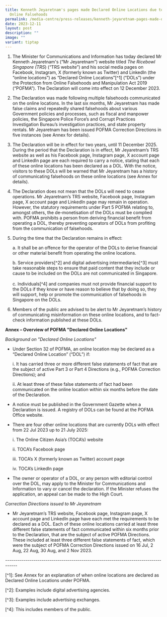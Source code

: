 ```yaml
---
title: Kenneth Jeyaretnam's pages made Declared Online Locations due to Multiple
  Online Falsehoods
permalink: /media-centre/press-releases/kenneth-jeyaretnam-pages-made-declared-online-locations/
date: 2023-12-11
layout: post
description: ""
image: ""
variant: tiptap
---
```

<ol data-tight="true" class="tight"><li><p>The Minister for Communications and Information has today declared Mr Kenneth Jeyaretnam's (“Mr Jeyaretnam”) website titled <em>The Ricebowl Singapore (TRS</em>) (“TRS website”) and his social media pages on Facebook, Instagram, X (formerly known as Twitter) and LinkedIn (the “online locations”) as “Declared Online Locations”[^1] (“DOLs”) under the Protection from Online Falsehoods and Manipulation Act 2019 (“POFMA”). The Declaration will come into effect on 12 December 2023.</p><p></p></li><li><p>The Declaration was made following multiple falsehoods communicated on the online locations. In the last six months, Mr Jeyaretnam has made false claims and repeatedly shared falsehoods about various Government policies and processes, such as fiscal and manpower policies, the Singapore Police Force’s and Corrupt Practices Investigation Bureau’s investigation practices, and state property rentals. Mr Jeyaretnam has been issued POFMA Correction Directions in five instances (see Annex for details).<br></p></li><li><p>The Declaration will be in effect for two years, until 11 December 2025. During the period that the Declaration is in effect, Mr Jeyaretnam’s TRS website as well as his Facebook page, Instagram page, X account page and LinkedIn page are each required to carry a notice, stating that each of these online locations has been declared as a DOL. With the notice, visitors to these DOLs will be warned that Mr Jeyaretnam has a history of communicating falsehoods on these online locations (see Annex for details).<br></p></li><li><p>The Declaration does not mean that the DOLs will need to cease operations. Mr Jeyaretnam’s TRS website, Facebook page, Instagram page, X account page and LinkedIn page may remain in operation. However, the statutory requirements under Part 5 POFMA relating to, amongst others, the de-monetisation of the DOLs must be complied with. POFMA prohibits a person from deriving financial benefit from operating a DOL, thereby preventing operators of DOLs from profiting from the communication of falsehoods.</p><p></p></li><li><p>During the time that the Declaration remains in effect:<br></p><p>    a. It shall be an offence for the operator of the DOLs to derive financial or other material benefit from operating the online locations.<br></p><p>    b. Service providers[^2] and digital advertising intermediaries[^3] must take reasonable steps to ensure that paid content that they include or cause to be included on the DOLs are not communicated in Singapore.<br><br>    c. Individuals[^4] and companies must not provide financial support to the DOLs if they know or have reason to believe that by doing so, they will support, help or promote the communication of falsehoods in Singapore on the DOLs.</p><p></p></li><li><p>Members of the public are advised to be alert to Mr Jeyaretnam’s history of communicating misinformation on these online locations, and to fact-check information published at these DOLs.</p></li></ol><p></p><p><strong>Annex – Overview of POFMA "Declared Online Locations"</strong></p><p></p><p><em>Background on "Declared Online Locations"</em></p><p></p><ul><li><p>Under Section 32 of POFMA, an online location may be declared as a “Declared Online Location” (“DOL”) if:</p><p></p><p>    i. It has carried three or more different false statements of fact that are the subject of active Part 3 or Part 4 Directions (e.g., POFMA Correction Directions); and</p><p></p><p>    ii. At least three of these false statements of fact had been communicated on the online location within six months before the date of the Declaration.</p><p></p></li><li><p>A notice must be published in the Government Gazette when a Declaration is issued. A registry of DOLs can be found at the POFMA Office website.</p><p></p></li><li><p>There are four other online locations that are currently DOLs with effect from 22 Jul 2023 up to 21 July 2025:<br></p><p>    i. The Online Citizen Asia’s (TOCA’s) website</p><p>    ii. TOCA’s Facebook page</p><p>    iii. TOCA’s X (formerly known as Twitter) account page</p><p>    iv. TOCA’s LinkedIn page</p><p></p></li><li><p>The owner or operator of a DOL, or any person with editorial control over the DOL, may apply to the Minister for Communications and Information to vary or cancel the declaration. If the Minister refuses the application, an appeal can be made to the High Court.</p></li></ul><p></p><p><em>Correction Directions issued to Mr Jeyaretnam</em></p><p></p><ul data-tight="true" class="tight"><li><p>Mr Jeyaretnam’s TRS website, Facebook page, Instagram page, X account page and LinkedIn page have each met the requirements to be declared as a DOL. Each of these online locations carried at least three different false statements of fact communicated within six months prior to the Declaration, that are the subject of active POFMA Directions. These included at least three different false statements of fact, which were the subject of POFMA Correction Directions issued on 16 Jul, 2 Aug, 22 Aug, 30 Aug, and 2 Nov 2023.</p></li></ul><p></p><p>------------------------------------------------------------------------------------</p><p>[^1]: See Annex for an explanation of when online locations are declared as Declared Online Locations under POFMA.  <br></p><p>[^2]: Examples include digital advertising agencies.<br></p><p>[^3]: Examples include advertising exchanges.  <br></p><p>[^4]: This includes members of the public.  </p>